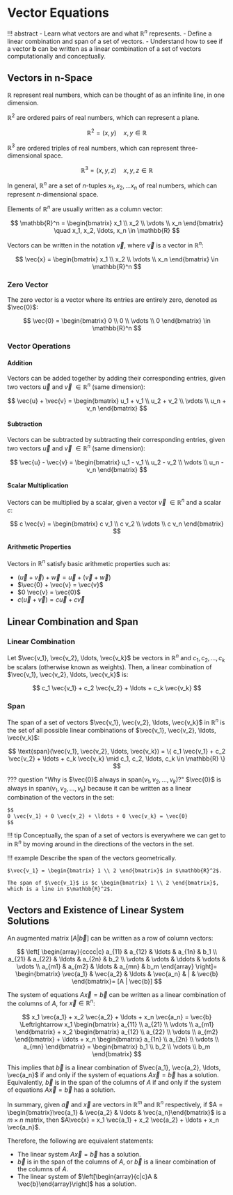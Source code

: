 # Vector Equations

!!! abstract
    - Learn what vectors are and what $\mathbb{R}^n$ represents.
    - Define a linear combination and span of a set of vectors.
    - Understand how to see if a vector $\mathbf{b}$ can be written as a linear combination of a set of vectors computationally and conceptually.

## Vectors in n-Space

$\mathbb{R}$ represent real numbers, which can be thought of as an infinite line, in one dimension.

$\mathbb{R}^2$ are ordered pairs of real numbers, which can represent a plane.

$$
\mathbb{R}^2 = (x, y) \quad x, y \in \mathbb{R}
$$

$\mathbb{R}^3$ are ordered triples of real numbers, which can represent three-dimensional space.

$$
\mathbb{R}^3 = (x, y, z) \quad x, y, z \in \mathbb{R}
$$

In general, $\mathbb{R}^n$ are a set of $n$-tuples $x_1, x_2, \ldots x_n$ of real numbers, which can represent $n$-dimensional space.

Elements of $\mathbb{R}^n$ are usually written as a column vector:

$$
\mathbb{R}^n =
\begin{bmatrix}
x_1 \\
x_2 \\
\vdots \\
x_n
\end{bmatrix}
\quad x_1, x_2, \ldots, x_n \in \mathbb{R}
$$

Vectors can be written in the notation $\vec{v}$, where $\vec{v}$ is a vector in $\mathbb{R}^n$:

$$
\vec{x} =
\begin{bmatrix}
x_1 \\
x_2 \\
\vdots \\
x_n
\end{bmatrix}
\in \mathbb{R}^n
$$

### Zero Vector

The zero vector is a vector where its entries are entirely zero, denoted as $\vec{0}$:

$$
\vec{0} =
\begin{bmatrix}
0 \\
0 \\
\vdots \\
0
\end{bmatrix} \in \mathbb{R}^n
$$

### Vector Operations

#### Addition

Vectors can be added together by adding their corresponding entries, given two vectors $\vec{u}$ and $\vec{v}$ $\in \mathbb{R}^n$ (same dimension):

$$
\vec{u} + \vec{v} =
\begin{bmatrix}
u_1 + v_1 \\
u_2 + v_2 \\
\vdots \\
u_n + v_n
\end{bmatrix}
$$

#### Subtraction

Vectors can be subtracted by subtracting their corresponding entries, given two vectors $\vec{u}$ and $\vec{v}$ $\in \mathbb{R}^n$ (same dimension):

$$
\vec{u} - \vec{v} =
\begin{bmatrix}
u_1 - v_1 \\
u_2 - v_2 \\
\vdots \\
u_n - v_n
\end{bmatrix}
$$

#### Scalar Multiplication

Vectors can be multiplied by a scalar, given a vector $\vec{v}$ $\in \mathbb{R}^n$ and a scalar $c$:

$$
c \vec{v} =
\begin{bmatrix}
c v_1 \\
c v_2 \\
\vdots \\
c v_n
\end{bmatrix}
$$

#### Arithmetic Properties

Vectors in $\mathbb{R}^n$ satisfy basic arithmetic properties such as:

- ${(\vec{u} + \vec{v})} + \vec{w} = \vec{u} + {(\vec{v} + \vec{w})}$
- $\vec{0} + \vec{v} = \vec{v}$
- $0 \vec{v} = \vec{0}$
- $c (\vec{u} + \vec{v}) = c \vec{u} + c \vec{v}$

## Linear Combination and Span

### Linear Combination

Let $\vec{v_1}, \vec{v_2}, \ldots, \vec{v_k}$ be vectors in $\mathbb{R}^n$ and $c_1, c_2, \ldots, c_k$ be scalars (otherwise known as weights). Then, a linear combination of $\vec{v_1}, \vec{v_2}, \ldots, \vec{v_k}$ is:

$$
c_1 \vec{v_1} + c_2 \vec{v_2} + \ldots + c_k \vec{v_k}
$$

### Span

The span of a set of vectors $\vec{v_1}, \vec{v_2}, \ldots, \vec{v_k}$ in $\mathbb{R}^n$ is the set of all possible linear combinations of $\vec{v_1}, \vec{v_2}, \ldots, \vec{v_k}$:

$$
\text{span}(\vec{v_1}, \vec{v_2}, \ldots, \vec{v_k}) = \{ c_1 \vec{v_1} + c_2 \vec{v_2} + \ldots + c_k \vec{v_k} \mid c_1, c_2, \ldots, c_k \in \mathbb{R} \}
$$

??? question "Why is $\vec{0}$ always in $\text{span}(v_1, v_2, \ldots, v_k)$?"
    $\vec{0}$ is always in $\text{span}(v_1, v_2, \ldots, v_k)$ because it can be written as a linear combination of the vectors in the set:

    $$
    0 \vec{v_1} + 0 \vec{v_2} + \ldots + 0 \vec{v_k} = \vec{0}
    $$

!!! tip
    Conceptually, the span of a set of vectors is everywhere we can get to in $\mathbb{R}^n$ by moving around in the directions of the vectors in the set.

!!! example
    Describe the span of the vectors geometrically.

    $\vec{v_1} = \begin{bmatrix} 1 \\ 2 \end{bmatrix}$ in $\mathbb{R}^2$.

    The span of $\vec{v_1}$ is $c \begin{bmatrix} 1 \\ 2 \end{bmatrix}$, which is a line in $\mathbb{R}^2$.

## Vectors and Existence of Linear System Solutions

An augmented matrix $[A | \vec{b}]$ can be written as a row of column vectors:

$$
\left[
\begin{array}{cccc|c}
a_{11} & a_{12} & \ldots & a_{1n} & b_1 \\
a_{21} & a_{22} & \ldots & a_{2n} & b_2 \\
\vdots & \vdots & \ddots & \vdots & \vdots \\
a_{m1} & a_{m2} & \ldots & a_{mn} & b_m
\end{array}
\right]=
\begin{bmatrix}
\vec{a_1} & \vec{a_2} & \ldots & \vec{a_n} & | & \vec{b}
\end{bmatrix}= [A | \vec{b}]
$$

The system of equations $A \vec{x} = \vec{b}$ can be written as a linear combination of the columns of $A$, for $\vec{x} \in \mathbb{R}^n$:

$$
x_1 \vec{a_1} + x_2 \vec{a_2} + \ldots + x_n \vec{a_n} = \vec{b} \Leftrightarrow x_1 \begin{bmatrix} a_{11} \\ a_{21} \\ \vdots \\ a_{m1} \end{bmatrix} + x_2 \begin{bmatrix} a_{12} \\ a_{22} \\ \vdots \\ a_{m2} \end{bmatrix} + \ldots + x_n \begin{bmatrix} a_{1n} \\ a_{2n} \\ \vdots \\ a_{mn} \end{bmatrix} = \begin{bmatrix} b_1 \\ b_2 \\ \vdots \\ b_m \end{bmatrix}
$$

This implies that $\vec{b}$ is a linear combination of $\vec{a_1}, \vec{a_2}, \ldots, \vec{a_n}$ if and only if the system of equations $A \vec{x} = \vec{b}$ has a solution. Equivalently, $\vec{b}$ is in the span of the columns of $A$ if and only if the system of equations $A \vec{x} = \vec{b}$ has a solution.

In summary, given $\vec{a}$ and $\vec{x}$ are vectors in $\mathbb{R}^m$ and $\mathbb{R}^n$ respectively, if $A = \begin{bmatrix}\vec{a_1} &  \vec{a_2} & \ldots  & \vec{a_n}\end{bmatrix}$ is a $m \times n$ matrix, then $A\vec{x} = x_1 \vec{a_1} + x_2 \vec{a_2} + \ldots + x_n \vec{a_n}$.

Therefore, the following are equivalent statements:

- The linear system $A \vec{x} = \vec{b}$ has a solution.
- $\vec{b}$ is in the span of the columns of $A$, or $\vec{b}$ is a linear combination of the columns of $A$.
- The linear system of $\left[\begin{array}{c|c}A & \vec{b}\end{array}\right]$ has a solution.

